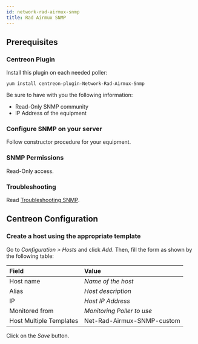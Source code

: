 ```yaml
---
id: network-rad-airmux-snmp
title: Rad Airmux SNMP
---
```


## Prerequisites

### Centreon Plugin

Install this plugin on each needed poller:

``` shell
yum install centreon-plugin-Network-Rad-Airmux-Snmp
```

Be sure to have with you the following information:

- Read-Only SNMP community
- IP Address of the equipment

### Configure SNMP on your server

Follow constructor procedure for your equipment.

### SNMP Permissions

Read-Only access.

### Troubleshooting

Read [Troubleshooting
SNMP](https://documentation.centreon.com/docs/centreon-plugins/en/latest/user/guide#snmp).

## Centreon Configuration

### Create a host using the appropriate template

Go to *Configuration \> Hosts* and click *Add*. Then, fill the form as shown by
the following table:

| Field                                | Value                      |
| :----------------------------------- | :------------------------- |
| Host name                            | *Name of the host*         |
| Alias                                | *Host description*         |
| IP                                   | *Host IP Address*          |
| Monitored from                       | *Monitoring Poller to use* |
| Host Multiple Templates              | Net-Rad-Airmux-SNMP-custom |

Click on the *Save* button.
